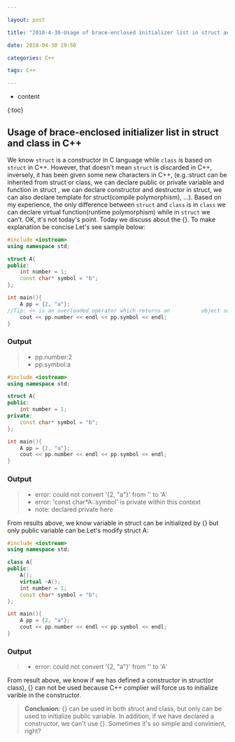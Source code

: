 ```yaml
---

layout: post

title: "2018-4-30-Usage of brace-enclosed initializer list in struct and class in C++"

date: 2018-04-30 19:50

categories: C++

tags: C++

---
```


* content

{:toc}

## Usage of brace-enclosed initializer list in struct and class in C++

We know `struct` is a constructor in C language while `class` is based on `struct` in C++. However, that doesn't mean `struct` is discarded in C++, inversely, it has been given some new characters in C++, (e.g.:struct can be inherited from struct or class, we can declare public or private variable and function in struct , we can declare constructor and destructor in struct, we can also declare template for struct(compile polymorphism), ...). Based on my experience, the only difference between `struct` and `class` is in `class` we can declare virtual function(runtime polymorphism) while in `struct` we can't. OK, it's not today's point. Today we discuss about the {}. To make explanation be concise Let's see sample below:

```C++
#include <iostream>
using namespace std;

struct A{
public:
    int number = 1;
    const char* symbol = "b"; 
};

int main(){
    A pp = {2, "a"};
//Tip: << is an overloaded operator which returns an          object so that we can use <<A<<B<< ... <<C<<D sequencely.
    cout << pp.number << endl << pp.symbol << endl;
}
```
### Output


>* pp.number:2
>* pp.symbol:a

```C++
#include <iostream>
using namespace std;

struct A{
public:
    int number = 1;
private:
    const char* symbol = "b"; 
};

int main(){
    A pp = {2, "a"};
    cout << pp.number << endl << pp.symbol << endl;
}
```
### Output


>* error: could not convert '{2, "a"}' from '<brace-enclosed initializer list>' to 'A'
>* error: 'const char*A::symbol' is private within this context
>* note: declared private here

From results above, we know variable in struct can be initialized by {} but only public variable can be.Let's modify struct A:

```C++
#include <iostream>
using namespace std;

class A{
public:
    A();
    virtual ~A();
    int number = 1;
    const char* symbol = "b"; 
};

int main(){
    A pp = {2, "a"};
    cout << pp.number << endl << pp.symbol << endl;
}
```
### Output

>* error: could not convert '{2, "a"}' from '<brace-enclosed initializer list>' to 'A'

From result above, we know if we has defined a constructor in struct(or class), {} can not be used because C++ complier will force us to initialize varible in the constructor.

> **Conclusion**: {} can be used in both struct and class, but only can be used to initialize public variable. In addition, if we have declared a constructor, we can't use {}. Sometimes it's so simple and convinient, right?




